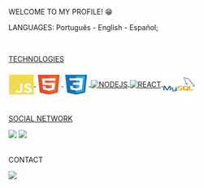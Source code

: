 WELCOME TO MY PROFILE! 😁

LANGUAGES: Português - English - Español;

 <div>
  <a href="https://github.com/Alex-Lima84">  
</div>
<div style="display: inline_block"><br>
 
TECHNOLOGIES
<div>
  <img align="center" alt="Js" height="40" width="50" src="https://raw.githubusercontent.com/devicons/devicon/master/icons/javascript/javascript-plain.svg">
  <img align="center" alt="HTML" height="40" width="50" src="https://raw.githubusercontent.com/devicons/devicon/master/icons/html5/html5-original.svg">
  <img align="center" alt="CSS" height="40" width="50" src="https://raw.githubusercontent.com/devicons/devicon/master/icons/css3/css3-original.svg">
  <img align="center" alt="NODEJS" height="30" width="65" src="https://img.shields.io/badge/Node.js-43853D?style=for-the-badge&logo=node.js&logoColor=white"> 
  <img align="center" alt="REACT" height="30" width="65" src="https://img.shields.io/badge/React-20232A?style=for-the-badge&logo=react&logoColor=61DAFB">
  <img align="center" alt="MYSQL" height="55" width="65" src="https://github.com/devicons/devicon/blob/master/icons/mysql/mysql-original-wordmark.svg">
<div style="display: inline_block"><br>
 
SOCIAL NETWORK
<div>  
   <a href="https://instagram.com/alexandreluizcl" target="_blank"><img src="https://img.shields.io/badge/-Instagram-%23E4405F?style=for-the-badge&logo=instagram&logoColor=white" target="_blank"></a>
   <a href="https://www.linkedin.com/in/alexandre-luiz-cerutti-lima-675b3737" target="_blank"><img src="https://img.shields.io/badge/-LinkedIn-%230077B5?style=for-the-badge&logo=linkedin&logoColor=white" target="_blank"></a> 
<div style="display: inline_block"><br>
 
CONTACT
<div>  
   <a href ="mailto:alexandre.cerutti@live.com"><img src="https://img.shields.io/badge/-Gmail-%23333?style=for-the-badge&logo=gmail&logoColor=white" target="_blank"></a>
   
 
</div>
